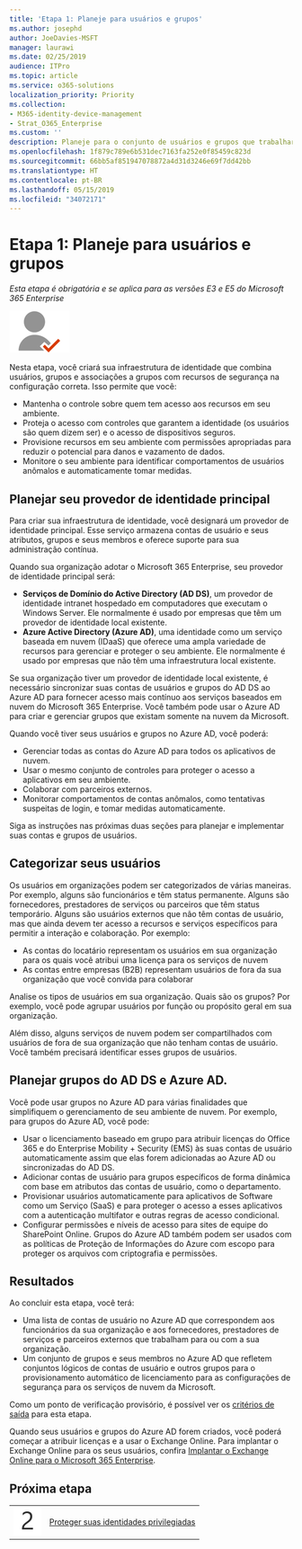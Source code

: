 ```yaml
---
title: 'Etapa 1: Planeje para usuários e grupos'
ms.author: josephd
author: JoeDavies-MSFT
manager: laurawi
ms.date: 02/25/2019
audience: ITPro
ms.topic: article
ms.service: o365-solutions
localization_priority: Priority
ms.collection:
- M365-identity-device-management
- Strat_O365_Enterprise
ms.custom: ''
description: Planeje para o conjunto de usuários e grupos que trabalharão para sua organização.
ms.openlocfilehash: 1f879c789e6b531dec7163fa252e0f85459c823d
ms.sourcegitcommit: 66bb5af851947078872a4d31d3246e69f7dd42bb
ms.translationtype: HT
ms.contentlocale: pt-BR
ms.lasthandoff: 05/15/2019
ms.locfileid: "34072171"
---
```

# <a name="step-1-plan-for-users-and-groups"></a>Etapa 1: Planeje para usuários e grupos

*Esta etapa é obrigatória e se aplica para as versões E3 e E5 do Microsoft 365 Enterprise*

![](./media/deploy-foundation-infrastructure/identity_icon-small.png)

Nesta etapa, você criará sua infraestrutura de identidade que combina usuários, grupos e associações a grupos com recursos de segurança na configuração correta. Isso permite que você:

- Mantenha o controle sobre quem tem acesso aos recursos em seu ambiente.
- Proteja o acesso com controles que garantem a identidade (os usuários são quem dizem ser) e o acesso de dispositivos seguros.
- Provisione recursos em seu ambiente com permissões apropriadas para reduzir o potencial para danos e vazamento de dados. 
- Monitore o seu ambiente para identificar comportamentos de usuários anômalos e automaticamente tomar medidas.

## <a name="plan-your-primary-identity-provider"></a>Planejar seu provedor de identidade principal

Para criar sua infraestrutura de identidade, você designará um provedor de identidade principal. Esse serviço armazena contas de usuário e seus atributos, grupos e seus membros e oferece suporte para sua administração contínua.

Quando sua organização adotar o Microsoft 365 Enterprise, seu provedor de identidade principal será:

- **Serviços de Domínio do Active Directory (AD DS)**, um provedor de identidade intranet hospedado em computadores que executam o Windows Server. Ele normalmente é usado por empresas que têm um provedor de identidade local existente.
- **Azure Active Directory (Azure AD)**, uma identidade como um serviço baseada em nuvem (IDaaS) que oferece uma ampla variedade de recursos para gerenciar e proteger o seu ambiente. Ele normalmente é usado por empresas que não têm uma infraestrutura local existente.

Se sua organização tiver um provedor de identidade local existente, é necessário sincronizar suas contas de usuários e grupos do AD DS ao Azure AD para fornecer acesso mais contínuo aos serviços baseados em nuvem do Microsoft 365 Enterprise. Você também pode usar o Azure AD para criar e gerenciar grupos que existam somente na nuvem da Microsoft.

Quando você tiver seus usuários e grupos no Azure AD, você poderá:

- Gerenciar todas as contas do Azure AD para todos os aplicativos de nuvem. 
- Usar o mesmo conjunto de controles para proteger o acesso a aplicativos em seu ambiente.
- Colaborar com parceiros externos.
- Monitorar comportamentos de contas anômalos, como tentativas suspeitas de login, e tomar medidas automaticamente.

Siga as instruções nas próximas duas seções para planejar e implementar suas contas e grupos de usuários.

## <a name="categorize-your-users"></a>Categorizar seus usuários
Os usuários em organizações podem ser categorizados de várias maneiras. Por exemplo, alguns são funcionários e têm status permanente. Alguns são fornecedores, prestadores de serviços ou parceiros que têm status temporário. Alguns são usuários externos que não têm contas de usuário, mas que ainda devem ter acesso a recursos e serviços específicos para permitir a interação e colaboração. Por exemplo:

- As contas do locatário representam os usuários em sua organização para os quais você atribui uma licença para os serviços de nuvem
- As contas entre empresas (B2B) representam usuários de fora da sua organização que você convida para colaborar

Analise os tipos de usuários em sua organização. Quais são os grupos? Por exemplo, você pode agrupar usuários por função ou propósito geral em sua organização.

Além disso, alguns serviços de nuvem podem ser compartilhados com usuários de fora de sua organização que não tenham contas de usuário. Você também precisará identificar esses grupos de usuários.

## <a name="plan-for-ad-ds-and-azure-ad-groups"></a>Planejar grupos do AD DS e Azure AD.

Você pode usar grupos no Azure AD para várias finalidades que simplifiquem o gerenciamento de seu ambiente de nuvem. Por exemplo, para grupos do Azure AD, você pode:

- Usar o licenciamento baseado em grupo para atribuir licenças do Office 365 e do Enterprise Mobility + Security (EMS) às suas contas de usuário automaticamente assim que elas forem adicionadas ao Azure AD ou sincronizadas do AD DS. 
- Adicionar contas de usuário para grupos específicos de forma dinâmica com base em atributos das contas de usuário, como o departamento.  
- Provisionar usuários automaticamente para aplicativos de Software como um Serviço (SaaS) e para proteger o acesso a esses aplicativos com a autenticação multifator e outras regras de acesso condicional.
- Configurar permissões e níveis de acesso para sites de equipe do SharePoint Online. Grupos do Azure AD também podem ser usados com as políticas de Proteção de Informações do Azure com escopo para proteger os arquivos com criptografia e permissões. 

## <a name="results"></a>Resultados

Ao concluir esta etapa, você terá:

- Uma lista de contas de usuário no Azure AD que correspondem aos funcionários da sua organização e aos fornecedores, prestadores de serviços e parceiros externos que trabalham para ou com a sua organização.
- Um conjunto de grupos e seus membros no Azure AD que refletem conjuntos lógicos de contas de usuário e outros grupos para o provisionamento automático de licenciamento para as configurações de segurança para os serviços de nuvem da Microsoft.

Como um ponto de verificação provisório, é possível ver os [critérios de saída](identity-exit-criteria.md#crit-identity-user-groups) para esta etapa.

Quando seus usuários e grupos do Azure AD forem criados, você poderá começar a atribuir licenças e a usar o Exchange Online. Para implantar o Exchange Online para os seus usuários, confira [Implantar o Exchange Online para o Microsoft 365 Enterprise](exchangeonline-workload.md).

## <a name="next-step"></a>Próxima etapa

|||
|:-------|:-----|
|![](./media/stepnumbers/Step2.png)| [Proteger suas identidades privilegiadas](identity-designate-protect-admin-accounts.md) |

